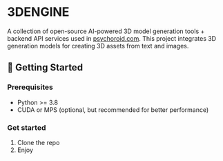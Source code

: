 # 3DENGINE

A collection of open-source AI-powered 3D model generation tools + backend API services used in [psychoroid.com](https://psychoroid.com). This project integrates 3D generation models for creating 3D assets from text and images.

## 🚀 Getting Started

### Prerequisites

- Python >= 3.8
- CUDA or MPS (optional, but recommended for better performance)

### Get started

1. Clone the repo
2. Enjoy
